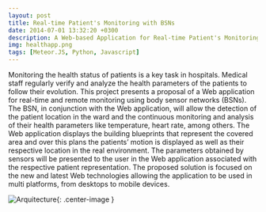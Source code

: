 ```yaml
---
layout: post
title: Real-time Patient's Monitoring with BSNs
date: 2014-07-01 13:32:20 +0300
description: A Web-based Application for Real-time Patient's Monitoring using Body Sensor Networks
img: healthapp.png
tags: [Meteor.JS, Python, Javascript]
---
```


Monitoring the health status of patients is a key task in hospitals. Medical staff regularly verify and analyze the health parameters of the patients to follow their evolution. This project presents a proposal of a Web application for real-time and remote monitoring using body sensor networks (BSNs). The BSN, in conjunction with the Web application, will allow the detection of the patient location in the ward and the continuous monitoring and analysis of their health parameters like temperature, heart rate, among others. The Web application displays the building blueprints that represent the covered area and over this plans the patients’ motion is displayed as well as their respective location in the real environment. The parameters obtained by sensors will be presented to the user in the Web application associated with the respective patient representation. The proposed solution is focused on the new and latest Web technologies allowing the application to be used in multi platforms, from desktops to mobile devices.


![Arquitecture]({{site.baseurl}}/assets/img/patients_arquitecture.png){: .center-image }
